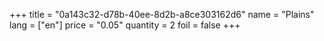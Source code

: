 +++
title = "0a143c32-d78b-40ee-8d2b-a8ce303162d6"
name = "Plains"
lang = ["en"]
price = "0.05"
quantity = 2
foil = false
+++
